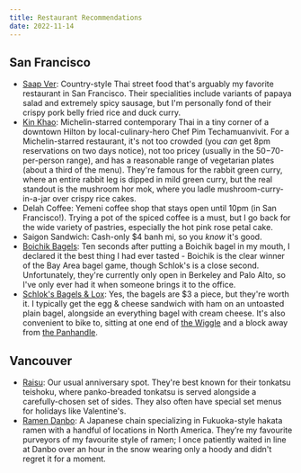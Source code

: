 ```yaml
---
title: Restaurant Recommendations
date: 2022-11-14
---
```


## San Francisco

- [Saap Ver](https://www.saapver.com): Country-style Thai street food that's arguably my favorite restaurant in San Francisco. Their specialities include variants of papaya salad and extremely spicy sausage, but I'm personally fond of their crispy pork belly fried rice and duck curry.
- [Kin Khao](https://www.kinkhao.com): Michelin-starred contemporary Thai in a tiny corner of a downtown Hilton by local-culinary-hero Chef Pim Techamuanvivit. For a Michelin-starred restaurant, it's not too crowded (you _can_ get 8pm reservations on two days notice), not too pricey (usually in the $50-$70-per-person range), and has a reasonable range of vegetarian plates (about a third of the menu). They're famous for the rabbit green curry, where an entire rabbit leg is dipped in mild green curry, but the real standout is the mushroom hor mok, where you ladle mushroom-curry-in-a-jar over crispy rice cakes.
- Delah Coffee: Yemeni coffee shop that stays open until 10pm (in San Francisco!). Trying a pot of the spiced coffee is a must, but I go back for the wide variety of pastries, especially the hot pink rose petal cake.
- Saigon Sandwich: Cash-only $4 banh mi, so you _know_ it's good.
- [Boichik Bagels](https://boichikbagels.com): Ten seconds after putting a Boichik bagel in my mouth, I declared it the best thing I had ever tasted - Boichik is the clear winner of the Bay Area bagel game, though Schlok's is a close second. Unfortunately, they're currently only open in Berkeley and Palo Alto, so I've only ever had it when someone brings it to the office.
- [Schlok's Bagels & Lox](https://www.schloks.com): Yes, the bagels are $3 a piece, but they're worth it. I typically get the egg & cheese sandwich with ham on an untoasted plain bagel, alongside an everything bagel with cream cheese. It's also convenient to bike to, sitting at one end of [the Wiggle](https://en.wikipedia.org/wiki/The_Wiggle) and a block away from [the Panhandle](https://en.wikipedia.org/wiki/Panhandle_(San_Francisco)).

## Vancouver

- [Raisu](https://raisu.ca): Our usual anniversary spot. They're best known for their tonkatsu teishoku, where panko-breaded tonkatsu is served alongside a carefully-chosen set of sides. They also often have special set menus for holidays like Valentine's.
- [Ramen Danbo](https://ramendanbo.com/): A Japanese chain specializing in Fukuoka-style hakata ramen with a handful of locations in North America. They’re my favourite purveyors of my favourite style of ramen; I once patiently waited in line at Danbo over an hour in the snow wearing only a hoody and didn't regret it for a moment.
